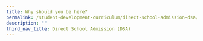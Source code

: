 ```yaml
---
title: Why should you be here?
permalink: /student-development-curriculum/direct-school-admission-dsa/why-should-you-be-here/
description: ""
third_nav_title: Direct School Admission (DSA)
---
```

